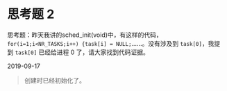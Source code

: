 # 思考题 2

思考题：昨天我讲的sched_init(void)中，有这样的代码，`for(i=1;i<NR_TASKS;i++) {task[i] = NULL;`……。没有涉及到 `task[0]`，我提到 `task[0]` 已经给进程 0 了，请大家找到代码证据。

2019-09-17

> 创建时已经初始化了。
